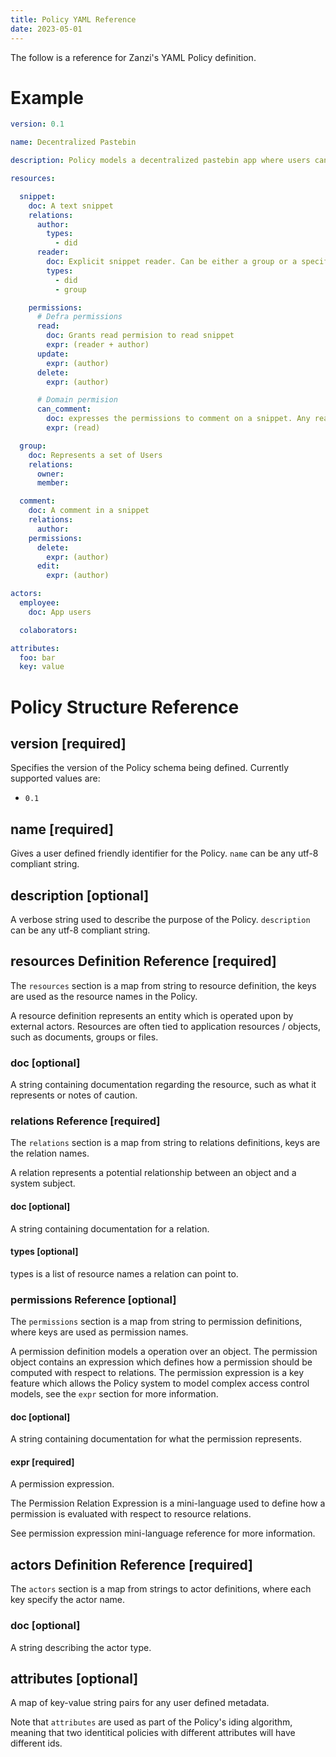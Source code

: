 ```yaml
---
title: Policy YAML Reference
date: 2023-05-01
---
```


The follow is a reference for Zanzi's YAML Policy definition.

# Example

```yaml
version: 0.1

name: Decentralized Pastebin

description: Policy models a decentralized pastebin app where users can create snippets and choose who they share the snippet with.

resources:

  snippet: 
    doc: A text snippet
    relations:
      author:
        types:
          - did
      reader:
        doc: Explicit snippet reader. Can be either a group or a specific user
        types:
          - did
          - group

    permissions:
      # Defra permissions
      read:
        doc: Grants read permision to read snippet
        expr: (reader + author)
      update: 
        expr: (author)
      delete:
        expr: (author)

      # Domain permision
      can_comment: 
        doc: expresses the permissions to comment on a snippet. Any reader should be able to comment
        expr: (read)

  group:
    doc: Represents a set of Users
    relations:
      owner:
      member: 

  comment:
    doc: A comment in a snippet
    relations:
      author:
    permissions:
      delete:
        expr: (author)
      edit: 
        expr: (author)

actors:
  employee:
    doc: App users

  colaborators:

attributes:
  foo: bar
  key: value
```

# Policy Structure Reference

## version [required]

Specifies the version of the Policy schema being defined.
Currently supported values are:

- `0.1`

## name [required]

Gives a user defined friendly identifier for the Policy.
`name` can be any utf-8 compliant string.


## description [optional]

A verbose string used to describe the purpose of the Policy.
`description` can be any utf-8 compliant string.


## resources Definition Reference [required]

The `resources` section is a map from string to resource definition, the keys are used as the resource names in the Policy.

A resource definition represents an entity which is operated upon by external actors.
Resources are often tied to application resources / objects, such as documents, groups or files.


### doc [optional]

A string containing documentation regarding the resource, such as what it represents or notes of caution.

### relations Reference [required]

The `relations` section is a map from string to relations definitions, keys are the relation names.

A relation represents a potential relationship between an object and a system subject.


#### doc [optional]

A string containing documentation for a relation.


#### types [optional]

types is a list of resource names a relation can point to.

### permissions Reference [optional]

The `permissions` section is a map from string to permission definitions, where keys are used as permission names.

A permission definition models a operation over an object.
The permission object contains an expression which defines how a permission should be computed with respect to relations.
The permission expression is a key feature which allows the Policy system to model complex access control models, see the `expr` section for more information.

#### doc [optional]

A string containing documentation for what the permission represents.


#### expr [required]

A permission expression.

The Permission Relation Expression is a mini-language used to define how a permission is evaluated with respect to resource relations.

See permission expression mini-language reference for more information.

## actors Definition Reference [required]

The `actors` section is a map from strings to actor definitions, where each key specify the actor name. 

### doc [optional]

A string describing the actor type.

## attributes [optional]

A map of key-value string pairs for any user defined metadata.

Note that `attributes` are used as part of the Policy's iding algorithm, meaning that two identitical policies with different attributes will have different ids.
